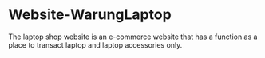 # Website-WarungLaptop
The laptop shop website is an e-commerce website that has a function as a place to transact laptop and laptop accessories only.
